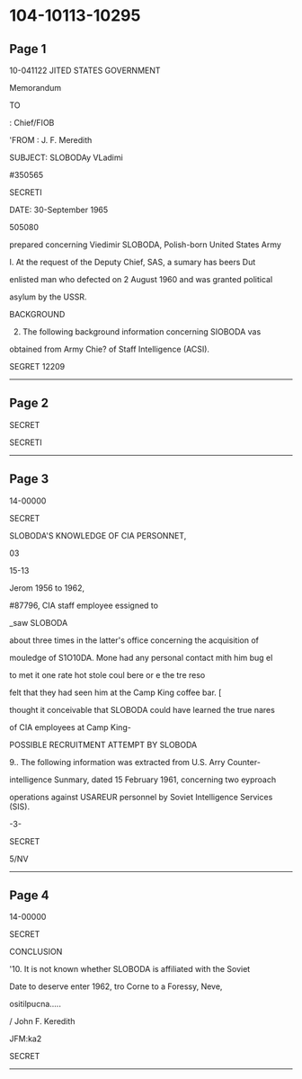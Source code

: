 # 104-10113-10295

## Page 1

10-041122 JITED STATES GOVERNMENT

Memorandum

TO

: Chief/FIOB

'FROM : J. F. Meredith

SUBJECT: SLOBODAy VLadimi

#350565

SECRETI

DATE: 30-September 1965

505080

prepared concerning Viedimir SLOBODA, Polish-born United States Army

I. At the request of the Deputy Chief, SAS, a sumary has beers Dut

enlisted man who defected on 2 August 1960 and was granted political

asylum by the USSR.

BACKGROUND

2. The following background information concerning SIOBODA vas

obtained from Army Chie? of Staff Intelligence (ACSI).

SEGRET 12209

---

## Page 2

SECRET

SECRETI

---

## Page 3

14-00000

SECRET

SLOBODA'S KNOWLEDGE OF CIA PERSONNET,

03

15-13

Jerom 1956 to 1962,

#87796, CIA staff employee essigned to

_saw SLOBODA

about three times in the latter's office concerning the acquisition of

mouledge of S1O10DA. Mone had any personal contact mith him bug el

to met it one rate hot stole coul bere or e the tre reso

felt that they had seen him at the Camp King coffee bar. [

thought it conceivable that SLOBODA could have learned the true nares

of CIA employees at Camp King-

POSSIBLE RECRUITMENT ATTEMPT BY SLOBODA

9.. The following information was extracted from U.S. Arry Counter-

intelligence Sunmary, dated 15 February 1961, concerning two eyproach

operations against USAREUR personnel by Soviet Intelligence Services (SIS).

-3-

SECRET

5/NV

---

## Page 4

14-00000

SECRET

CONCLUSION

'10. It is not known whether SLOBODA is affiliated with the Soviet

Date to deserve enter 1962, tro Corne to a Foressy, Neve,

оsitilpucna.....

/ John F. Keredith

JFM:ka2

SECRET

---

